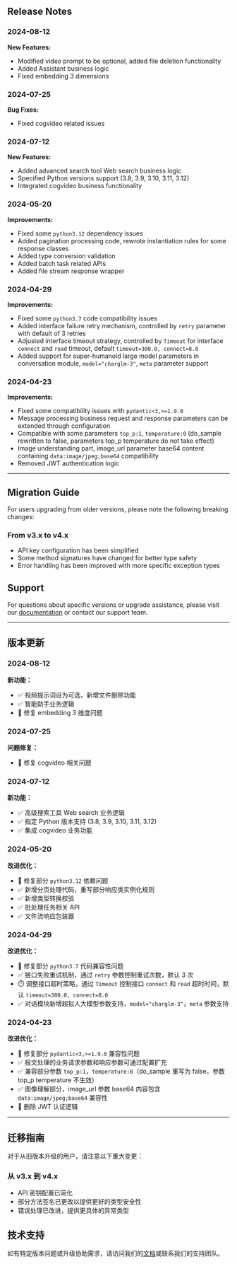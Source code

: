 ## Release Notes

### 2024-08-12

**New Features:**
- Modified video prompt to be optional, added file deletion functionality
- Added Assistant business logic
- Fixed embedding 3 dimensions

### 2024-07-25

**Bug Fixes:**
- Fixed cogvideo related issues

### 2024-07-12

**New Features:**
- Added advanced search tool Web search business logic
- Specified Python versions support (3.8, 3.9, 3.10, 3.11, 3.12)
- Integrated cogvideo business functionality

### 2024-05-20

**Improvements:**
- Fixed some `python3.12` dependency issues
- Added pagination processing code, rewrote instantiation rules for some response classes
- Added type conversion validation
- Added batch task related APIs
- Added file stream response wrapper

### 2024-04-29

**Improvements:**
- Fixed some `python3.7` code compatibility issues
- Added interface failure retry mechanism, controlled by `retry` parameter with default of 3 retries
- Adjusted interface timeout strategy, controlled by `Timeout` for interface `connect` and `read` timeout, default `timeout=300.0, connect=8.0`
- Added support for super-humanoid large model parameters in conversation module, `model="charglm-3"`, `meta` parameter support

### 2024-04-23

**Improvements:**
- Fixed some compatibility issues with `pydantic<3,>=1.9.0`
- Message processing business request and response parameters can be extended through configuration
- Compatible with some parameters `top_p:1`, `temperature:0` (do_sample rewritten to false, parameters top_p temperature do not take effect)
- Image understanding part, image_url parameter base64 content containing `data:image/jpeg;base64` compatibility
- Removed JWT authentication logic

---

## Migration Guide

For users upgrading from older versions, please note the following breaking changes:

### From v3.x to v4.x

- API key configuration has been simplified
- Some method signatures have changed for better type safety
- Error handling has been improved with more specific exception types

## Support

For questions about specific versions or upgrade assistance, please visit our [documentation](https://open.bigmodel.cn/) or contact our support team.

---

## 版本更新

### 2024-08-12

**新功能：**
- ✅ 视频提示词设为可选，新增文件删除功能
- ✅ 智能助手业务逻辑
- 🔧 修复 embedding 3 维度问题

### 2024-07-25

**问题修复：**
- 🔧 修复 cogvideo 相关问题

### 2024-07-12

**新功能：**
- ✅ 高级搜索工具 Web search 业务逻辑
- ✅ 指定 Python 版本支持 (3.8, 3.9, 3.10, 3.11, 3.12)
- ✅ 集成 cogvideo 业务功能

### 2024-05-20

**改进优化：**
- 🔧 修复部分 `python3.12` 依赖问题
- ✅ 新增分页处理代码，重写部分响应类实例化规则
- ✅ 新增类型转换校验
- ✅ 批处理任务相关 API
- ✅ 文件流响应包装器

### 2024-04-29

**改进优化：**
- 🔧 修复部分 `python3.7` 代码兼容性问题
- ✅ 接口失败重试机制，通过 `retry` 参数控制重试次数，默认 3 次
- ⏱️ 调整接口超时策略，通过 `Timeout` 控制接口 `connect` 和 `read` 超时时间，默认 `timeout=300.0, connect=8.0`
- ✅ 对话模块新增超拟人大模型参数支持，`model="charglm-3"`，`meta` 参数支持

### 2024-04-23

**改进优化：**
- 🔧 修复部分 `pydantic<3,>=1.9.0` 兼容性问题
- ✅ 报文处理的业务请求参数和响应参数可通过配置扩充
- ✅ 兼容部分参数 `top_p:1`，`temperature:0`（do_sample 重写为 false，参数 top_p temperature 不生效）
- ✅ 图像理解部分，image_url 参数 base64 内容包含 `data:image/jpeg;base64` 兼容性
- 🔄 删除 JWT 认证逻辑

---

## 迁移指南

对于从旧版本升级的用户，请注意以下重大变更：

### 从 v3.x 到 v4.x

- API 密钥配置已简化
- 部分方法签名已更改以提供更好的类型安全性
- 错误处理已改进，提供更具体的异常类型

## 技术支持

如有特定版本问题或升级协助需求，请访问我们的[文档](https://open.bigmodel.cn/)或联系我们的支持团队。